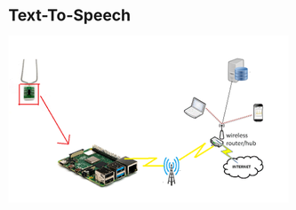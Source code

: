 # Text-To-Speech
![Test Image 1](https://github.com/FindUrPath/Speech-To-Text/blob/master/architecture.PNG)
